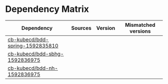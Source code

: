 # Dependency Matrix

Dependency | Sources | Version | Mismatched versions
---------- | ------- | ------- | -------------------
[cb-kubecd/bdd-spring-1592835810](https://github.com/cb-kubecd/bdd-spring-1592835810.git) |  | []() | 
[cb-kubecd/bdd-sbhg-1592836975](https://github.com/cb-kubecd/bdd-sbhg-1592836975.git) |  | []() | 
[cb-kubecd/bdd-nh-1592836975](https://github.com/cb-kubecd/bdd-nh-1592836975.git) |  | []() | 
